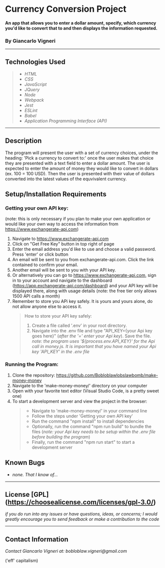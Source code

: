 # Currency Conversion Project

#### An app that allows you to enter a dollar amount, specify, which currency you'd like to convert that to and then displays the information requested. 
### By Giancarlo Vigneri
---
## Technologies Used

>* _HTML_
>* _CSS_
>* _JavaScript_
>* _JQuery_
>* _Node_
>* _Webpack_
>* _Jest_
>* _ESLint_
>* _Babel_
>* _Application Programming Interface (API)_
---
## Description 
The program will present the user with a set of currency choices, under the heading: 'Pick a currency to convert to:' once the user makes that choice they are presented with a text field to enter a dollar amount. The user is expected to enter the amount of money they would like to convert in dollars (ex. 100 = 100 USD). Then the user is presented with their value of dollars converted into the latest values of the equvivalent currency. 

## Setup/Installation Requirements
### Getting your own API key:
(note: this is only necessary if you plan to make your own application or would like your own way to access the information from https://www.exchangerate-api.com)

1) Navigate to https://www.exchangerate-api.com
2) Click on "Get Free Key" button in top right of page
3) Enter the email address you'd like to use and choose a valid password. Press 'enter' or click button
4) An email will be sent to you from exchangerate-api.com. Click the link contained to confirm your email.
5) Another email will be sent to you with your API key.
6) Or alternatively you can go to https://www.exchangerate-api.com, sign in to your account and navigate to the dashboard (https://app.exchangerate-api.com/dashboard) and your API key will be displayed there, along with usage details (note: the free tier only allows 1500 API calls a month)
7) Remember to store you APi key safely. It is yours and yours alone, do not allow anyone else to access it.
    > How to store your API key safely:
    > 1. Create a file called '.env' in your root directory.
    > 2. Navigate into the .env file and type "API_KEY={your Api key goes here}" (_after the '=' enter your Api key_). Save the file.
    > _note: the program uses '${process.env.API_KEY}' for the Api call in money.js. It is important that you have named your Api key 'API_KEY' in the .env file_

### Running the Program:
1) Clone the repository: https://github.com/Bobloblawlobslawbomb/make-money-money
2) Navigate to the 'make-money-money/' directory on your computer
3) Open with your favorite text editor (Visual Studio Code, is a pretty sweet one)
4) To start a development server and view the project in the browser:
    > * Navigate to 'make-money-money/' in your command line
    > * Follow the steps under 'Getting your own API key'
    > * Run the command "npm install" to install dependencies
    > * Optionally, run the command "npm run build" to bundle the files (_note: your Api key needs to be setup within the .env file before building the program_)
    > * Finally, run the command "npm run start" to start a development server

## Known Bugs

* _none. That I know of..._
---

## License [GPL] (https://choosealicense.com/licenses/gpl-3.0/)
_if you do run into any issues or have questions, ideas, or concerns; I would greatly encourage you to send feedback or make a contribution to the code_

---

## Contact Information
_Contact Giancarlo Vigneri at: bobloblaw.vigneri@gmail.com_ 

('eff' capitalism)